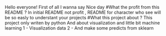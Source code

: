 Hello everyone!
First of all I wanna say Nice day
#What the profit from this README ?
In initial README not profit , README for character who see will be so easly to understant your projects
#What this project about ?
This project only writen by python 
And about visualization and little bit machine learning
1 - Visualization data
2 - And make some predicts from sklearn
<!---
Atabek18/Atabek18 is a ✨ special ✨ repository because its `README.md` (this file) appears on your GitHub profile.
You can click the Preview link to take a look at your changes.
--->
